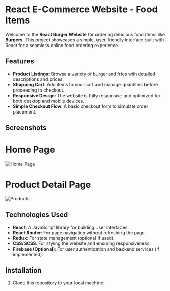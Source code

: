 # React E-Commerce Website - Food Items

Welcome to the **React Burger Website** for ordering delicious food items like **Burgers**. This project showcases a simple, user-friendly interface built with React for a seamless online food ordering experience.

## Features

- **Product Listings**: Browse a variety of burger and fries with detailed descriptions and prices.
- **Shopping Cart**: Add items to your cart and manage quantities before proceeding to checkout.
- **Responsive Design**: The website is fully responsive and optimized for both desktop and mobile devices.
- **Simple Checkout Flow**: A basic checkout form to simulate order placement.

## Screenshots

# Home Page
![Home Page](https://github.com/user-attachments/assets/a5bafe6a-5d0e-4660-bea2-13c110406c7c)

# Product Detail Page
![Products](https://github.com/user-attachments/assets/de5a7a99-14e5-4e77-9e73-474581b846fe)

## Technologies Used

- **React**: A JavaScript library for building user interfaces.
- **React Router**: For page navigation without refreshing the page.
- **Redux**: For state management (optional if used).
- **CSS/SCSS**: For styling the website and ensuring responsiveness.
- **Firebase (Optional)**: For user authentication and backend services (if implemented).

## Installation

1. Clone this repository to your local machine:

  
